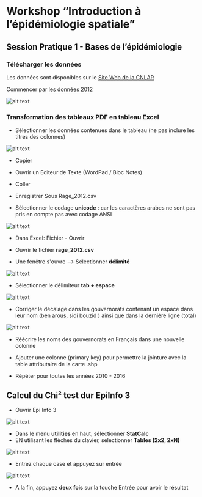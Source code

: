 # Workshop “Introduction à l’épidémiologie spatiale”
## Session Pratique 1 - Bases de l’épidémiologie

### Télécharger les données 

Les données sont disponibles sur le [Site Web de la CNLAR](http://www.rage.tn/Fr/situation-en-tunisie_11_269)

Commencer par [les données 2012](http://www.rage.tn/upload/1453203233.pdf)


![alt text](https://github.com/zbouslama/Workshop_Qgis/blob/master/Sessions%20Pratiques/SCRNshot/2siteweb2012.JPG)

### Transformation des tableaux PDF en tableau Excel


* Sélectionner les données contenues dans le tableau (ne pas inclure les titres des colonnes)



![alt text](https://github.com/zbouslama/Workshop_Qgis/blob/master/Sessions%20Pratiques/SCRNshot/3copy.JPG)


* Copier


* Ouvrir un Editeur de Texte (WordPad / Bloc Notes)


* Coller


* Enregistrer Sous Rage_2012.csv


* Sélectionner le codage **unicode** : car les caractères arabes ne sont pas pris en compte pas avec codage ANSI




![alt text](https://github.com/zbouslama/Workshop_Qgis/blob/master/Sessions%20Pratiques/SCRNshot/4Capture_Unicode.JPG)



* Dans  Excel: Fichier - Ouvrir

* Ouvrir le fichier **rage_2012.csv**

* Une fenêtre s'ouvre --> Sélectionner **délimité**




![alt text](https://github.com/zbouslama/Workshop_Qgis/blob/master/Sessions%20Pratiques/SCRNshot/5Capture_delimiteur.JPG)





* Sélectionner le délimiteur **tab + espace**



![alt text](https://github.com/zbouslama/Workshop_Qgis/blob/master/Sessions%20Pratiques/SCRNshot/6delim.JPG)



* Corriger le décalage dans les gouvernorats contenant un espace dans leur nom (ben arous, sidi bouzid ) ainsi que dans la dernière ligne (total)




![alt text](https://github.com/zbouslama/Workshop_Qgis/blob/master/Sessions%20Pratiques/SCRNshot/8excel.JPG)




* Réécrire les noms des gouvernorats en Français dans une nouvelle colonne

* Ajouter une colonne (primary key) pour permettre la jointure avec la table attributaire de la carte .shp

* Répéter pour toutes les années 2010 - 2016




## Calcul du Chi² test dur EpiInfo 3

* Ouvrir Epi Info 3

![alt text](https://github.com/zbouslama/Workshop_Qgis/blob/master/Sessions%20Pratiques/SCRNshot/10epiinfo.JPG)

* Dans le menu **utilities** en haut, sélectionner **StatCalc**
* EN utilisant les flèches du clavier, sélectionner **Tables (2x2, 2xN)** 


![alt text](https://github.com/zbouslama/Workshop_Qgis/blob/master/Sessions%20Pratiques/SCRNshot/11statcalc.JPG)


* Entrez chaque case et appuyez sur entrée

![alt text](https://github.com/zbouslama/Workshop_Qgis/blob/master/Sessions%20Pratiques/SCRNshot/12chi2.JPG)


* A la fin, appuyez **deux fois** sur la touche Entrée pour avoir le résultat

